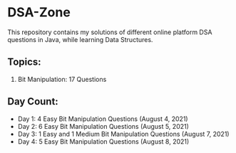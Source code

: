 # DSA-Zone

This repository contains my solutions of different online platform DSA questions in Java, while learning Data Structures.

<h2>Topics:</h2>

<ol>
  
  <li>Bit Manipulation: 17 Questions</li>

</ol>


<h2>Day Count:</h2>


<ul>

  <li>Day 1: 4 Easy Bit Manipulation Questions	(August 4, 2021)</li>
  <li>Day 2: 6 Easy Bit Manipulation Questions	(August 5, 2021)</li>
  <li>Day 3: 1 Easy and 1 Medium Bit Manipulation Questions	(August 7, 2021)</li>
  <li>Day 4: 5 Easy Bit Manipulation Questions	(August 8, 2021)</li>
  
</ul>
